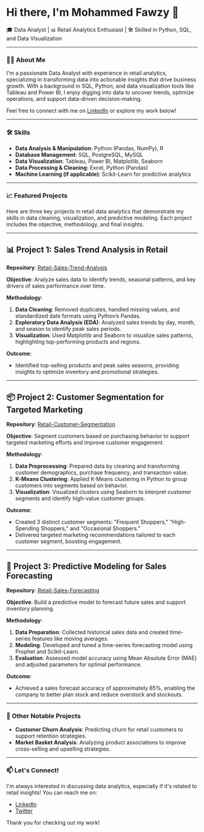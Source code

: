 # Hi there, I'm Mohammed Fawzy 👋

🎓 Data Analyst | 📊 Retail Analytics Enthusiast | 🛠️ Skilled in Python, SQL, and Data Visualization

---

### 👨‍💻 About Me

I'm a passionate Data Analyst with experience in retail analytics, specializing in transforming data into actionable insights that drive business growth. With a background in SQL, Python, and data visualization tools like Tableau and Power BI, I enjoy digging into data to uncover trends, optimize operations, and support data-driven decision-making.

Feel free to connect with me on [LinkedIn](https://linkedin.com/in/your-linkedin-profile) or explore my work below!

---

### 🛠️ Skills

- **Data Analysis & Manipulation**: Python (Pandas, NumPy), R
- **Database Management**: SQL, PostgreSQL, MySQL
- **Data Visualization**: Tableau, Power BI, Matplotlib, Seaborn
- **Data Processing & Cleaning**: Excel, Python (Pandas)
- **Machine Learning (if applicable)**: Scikit-Learn for predictive analytics

---

### 📈 Featured Projects

Here are three key projects in retail data analytics that demonstrate my skills in data cleaning, visualization, and predictive modeling. Each project includes the objective, methodology, and final insights.

---

## 📊 Project 1: Sales Trend Analysis in Retail
**Repository**: [Retail-Sales-Trend-Analysis](https://github.com/YourUsername/Retail-Sales-Trend-Analysis)

**Objective**: Analyze sales data to identify trends, seasonal patterns, and key drivers of sales performance over time.

**Methodology**:
1. **Data Cleaning**: Removed duplicates, handled missing values, and standardized date formats using Python’s Pandas.
2. **Exploratory Data Analysis (EDA)**: Analyzed sales trends by day, month, and season to identify peak sales periods.
3. **Visualization**: Used Matplotlib and Seaborn to visualize sales patterns, highlighting top-performing products and regions.

**Outcome**:
- Identified top-selling products and peak sales seasons, providing insights to optimize inventory and promotional strategies.

---

## 📦 Project 2: Customer Segmentation for Targeted Marketing
**Repository**: [Retail-Customer-Segmentation](https://github.com/YourUsername/Retail-Customer-Segmentation)

**Objective**: Segment customers based on purchasing behavior to support targeted marketing efforts and improve customer engagement.

**Methodology**:
1. **Data Preprocessing**: Prepared data by cleaning and transforming customer demographics, purchase frequency, and transaction value.
2. **K-Means Clustering**: Applied K-Means clustering in Python to group customers into segments based on behavior.
3. **Visualization**: Visualized clusters using Seaborn to interpret customer segments and identify high-value customer groups.

**Outcome**:
- Created 3 distinct customer segments: "Frequent Shoppers," "High-Spending Shoppers," and "Occasional Shoppers."
- Delivered targeted marketing recommendations tailored to each customer segment, boosting engagement.

---

## 🔮 Project 3: Predictive Modeling for Sales Forecasting
**Repository**: [Retail-Sales-Forecasting](https://github.com/YourUsername/Retail-Sales-Forecasting)

**Objective**: Build a predictive model to forecast future sales and support inventory planning.

**Methodology**:
1. **Data Preparation**: Collected historical sales data and created time-series features like moving averages.
2. **Modeling**: Developed and tuned a time-series forecasting model using Prophet and Scikit-Learn.
3. **Evaluation**: Assessed model accuracy using Mean Absolute Error (MAE) and adjusted parameters for optimal performance.

**Outcome**:
- Achieved a sales forecast accuracy of approximately 85%, enabling the company to better plan stock and reduce overstock and stockouts.

---

### 🌟 Other Notable Projects
- **Customer Churn Analysis**: Predicting churn for retail customers to support retention strategies.
- **Market Basket Analysis**: Analyzing product associations to improve cross-selling and upselling strategies.

---

### 📫 Let's Connect!
I'm always interested in discussing data analytics, especially if it's related to retail insights! You can reach me on:
- [LinkedIn](https://linkedin.com/in/your-linkedin-profile)
- [Twitter](https://twitter.com/yourtwitterhandle)

Thank you for checking out my work!
